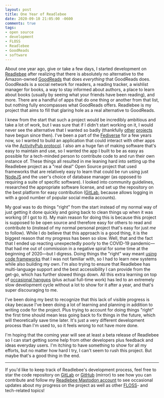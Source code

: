 ```yaml
---
layout: post
title: One Year of Readlebee
date: 2020-09-10 21:05:00 -0600
comments: true
tags:
- open source
- development
- FLOSS
- Readlebee
- GoodReads
- software
---
```

About one year ago, give or take a few days, I started development on [Readlebee](https://gitlab.com/Alamantus/Readlebee) after realizing that there is absolutely no alternative to the Amazon-owned [GoodReads](https://goodreads.com) that does _everything_ that GoodReads does. GoodReads is a social network for readers, a reading tracker, a wishlist manager for books, a way to stay informed about authors, a place to learn about books (usually by seeing what your friends have been reading), and more. There are a handful of apps that do one thing or another from that list, but nothing fully encompasses what GoodReads offers. Readlebee is my project that aims to fill that glaring hole as a real alternative to GoodReads.

I knew from the start that such a project would be incredibly ambitious and take a lot of work, but I was sure that if I didn't start working on it, I would never see the alternative that I wanted so badly (thankfully [other](https://github.com/mouse-reeve/bookwyrm) [projects](https://beta.thestorygraph.com/) have begun since then). I've been a part of the [Fediverse](https://fediverse.party/en/fediverse) for a few years now, so I wanted to build an application that could interact with other apps via the [ActivityPub protocol](https://activitypub.rocks/). I also am a huge fan of making software that's easy to maintain and use, so I wanted the app I built to be as easy as possible for a tech-minded person to contribute code to and run their own instance of. These things all resulted in me leaning hard into setting up the Readlebee project as a "real deal" Open Source project that used frameworks that are relatively easy to learn that could be run using just [NodeJS](https://nodejs.org) and the user's choice of database manager (as opposed to requiring a suite of specific software). I looked into community guidelines, researched the appropriate software license, and set up the repository on the best platform for easy contribution ([GitLab](https://gitlab.com), because allows logging in with a good number of popular social media accounts).

My goal was to do things "right" from the start instead of my normal way of just getting it done quickly and going back to clean things up when it was working (if I got to it). My main reason for doing this is because this project is supposed to be open source and therefore easy for others to read and contribute to (instead of my normal personal project that's easy for just _me_ to follow). While I do believe that this approach is a good thing, it is the biggest reason that my progress has been so slow. Well, that and the fact that I ended up reacting unexpectedly poorly to the COVID-19 pandemic—that had me out of commission in a negative spiral for some time at the beginning of 2020—but I digress. Doing things the "right" way meant [using code frameworks](https://cybre.space/@Alamantus/104086357287694578) that I was not familiar with, so I had to learn new systems while also building my own. I'm also trying to ensure that Readlebee has multi-language support and the best accessibility I can provide from the get-go, which has further slowed things down. All this extra learning on top of [occasional hangups](https://floss.social/@Readlebee/104592468805955667) (plus actual full-time work) has led to an extremely slow development cycle without a lot to show for it after a year, and that's super discouraging to me.

I've been doing my best to recognize that this lack of visible progress is okay because I've been doing a lot of learning and planning in addition to writing code for the project. Plus trying to account for doing things "right" the first time should mean less going back to fix things in the future, which will theoretically save time later. It's just a very different development process than I'm used to, so it feels wrong to not have more done.

I'm hoping that the coming year will see at least a beta release of Readlebee so I can start getting some help from other developers plus feedback and ideas everyday users. I'm itching to have something to show for all my efforts, but no matter how hard I try, I can't seem to rush this project. But maybe that's a good thing in the end.

---

If you'd like to keep track of Readlebee's development process, feel free to star the code repository on [GitLab](https://gitlab.com/Alamantus/Readlebee) or [GitHub](https://gitlab.com/Alamantus/Readlebee) (mirror) to see how you can contribute and follow my [Readlebee Mastodon account](https://floss.social/@Readlebee) to see occasional updates about my progress on the project as well as other [FLOSS](https://en.wikipedia.org/wiki/Free_and_open-source_software)- and tech-related topics!
